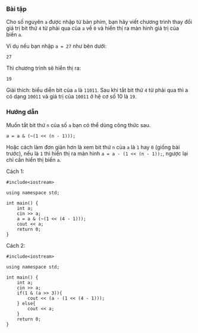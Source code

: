 ### Bài tập

Cho số nguyên `a` được nhập từ bàn phím, bạn hãy viết chương trình thay đổi giá trị bit thứ `4` từ phải qua của `a` về `0` và hiển thị ra màn hình giá trị của biến `a`.

Ví dụ nếu bạn nhập `a = 27` như bên dưới:

```
27
```

Thì chương trình sẽ hiển thị ra:

```
19
```

Giải thích: biểu diễn bit của `a` là `11011`. Sau khi tắt bit thứ `4` từ phải qua thì a có dạng `10011` và giá trị của `10011` ở hệ cơ số 10 là `19`.

### Hướng dẫn

Muốn tắt bit thứ `n` của số `a` bạn có thể dùng công thức sau.

```
a = a & (~(1 << (n - 1)));
```

Hoặc cách làm đơn giản hơn là xem bit thứ `n` của `a` là `1` hay `0` (giống bài trước), nếu là `1` thì hiển thị ra màn hình `a = a - (1 << (n - 1));`, ngược lại chỉ cần hiển thị biến `a`.

Cách 1:

```
#include<iostream>

using namespace std;

int main() {
	int a;
	cin >> a;
	a = a & (~(1 << (4 - 1)));
	cout << a;
	return 0;
}​
```

Cách 2:

```
#include<iostream>

using namespace std;

int main() {
	int a;
	cin >> a;
	if(1 & (a >> 3)){
		cout << (a - (1 << (4 - 1)));
	} else{
		cout << a;
	}
	return 0;
}
```